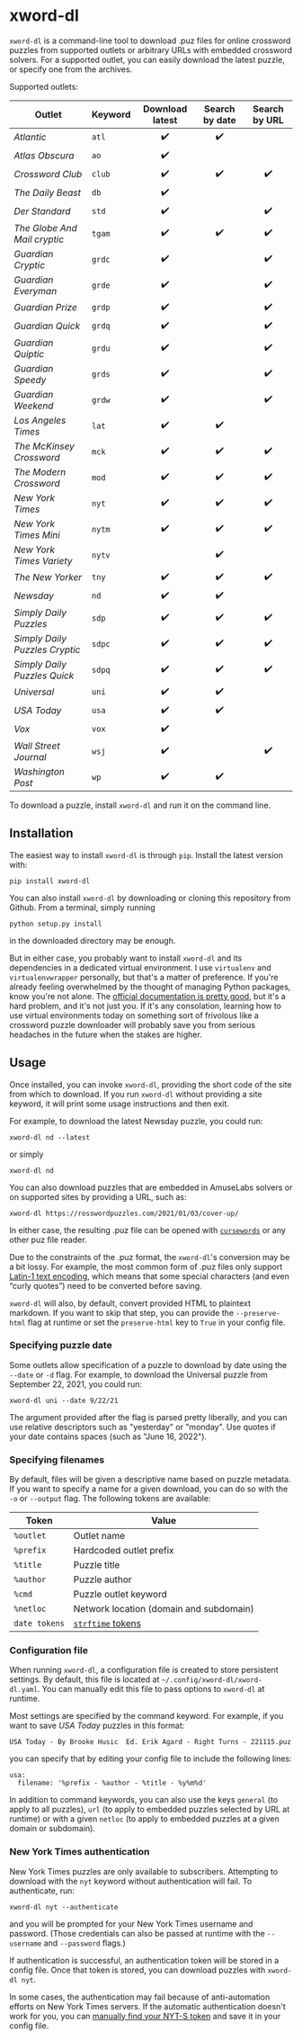 # xword-dl

`xword-dl` is a command-line tool to download .puz files for online crossword puzzles from supported outlets or arbitrary URLs with embedded crossword solvers. For a supported outlet, you can easily download the latest puzzle, or specify one from the archives.

Supported outlets:

|Outlet|Keyword|Download latest|Search by date|Search by URL|
|------|-------|:-------------:|:------------:|:-----------:|
|*Atlantic*|`atl`|✔️|✔️||
|*Atlas Obscura*|`ao`|✔️|||
|*Crossword Club*|`club`|✔️|✔️|✔️|
|*The Daily Beast*|`db`|✔️|||
|*Der Standard*|`std`|✔️||✔️|
|*The Globe And Mail cryptic*|`tgam`|✔️|✔️|✔️|
|*Guardian Cryptic*|`grdc`|✔️||✔️|
|*Guardian Everyman*|`grde`|✔️||✔️|
|*Guardian Prize*|`grdp`|✔️||✔️|
|*Guardian Quick*|`grdq`|✔️||✔️|
|*Guardian Quiptic*|`grdu`|✔️||✔️|
|*Guardian Speedy*|`grds`|✔️||✔️|
|*Guardian Weekend*|`grdw`|✔️||✔️|
|*Los Angeles Times*|`lat`|✔️|✔️||
|*The McKinsey Crossword*|`mck`|✔️|✔️|✔️|
|*The Modern Crossword*|`mod`|✔️|✔️|✔️|
|*New York Times*|`nyt`|✔️|✔️|✔️|
|*New York Times Mini*|`nytm`|✔️|✔️|✔️|
|*New York Times Variety*|`nytv`||✔️||
|*The New Yorker*|`tny`|✔️|✔️|✔️|
|*Newsday*|`nd`|✔️|✔️||
|*Simply Daily Puzzles*|`sdp`|✔️|✔️|✔️|
|*Simply Daily Puzzles Cryptic*|`sdpc`|✔️|✔️|✔️|
|*Simply Daily Puzzles Quick*|`sdpq`|✔️|✔️|✔️|
|*Universal*|`uni`|✔️|✔️||
|*USA Today*|`usa`|✔️|✔️||
|*Vox*|`vox`|✔️|||
|*Wall Street Journal*|`wsj`|✔️||✔️|
|*Washington Post*|`wp`|✔️|✔️||

To download a puzzle, install `xword-dl` and run it on the command line.

## Installation

The easiest way to install `xword-dl` is through `pip`. Install the latest version with:

```
pip install xword-dl
```

You can also install `xword-dl` by downloading or cloning this repository from Github. From a terminal, simply running

```
python setup.py install
```

in the downloaded directory may be enough.

But in either case, you probably want to install `xword-dl` and its dependencies in a dedicated virtual environment. I use `virtualenv` and `virtualenvwrapper` personally, but that's a matter of preference. If you're already feeling overwhelmed by the thought of managing Python packages, know you're not alone. The [official documentation is pretty good](https://packaging.python.org/tutorials/installing-packages/), but it's a hard problem, and it's not just you. If it's any consolation, learning how to use virtual environments today on something sort of frivolous like a crossword puzzle downloader will probably save you from serious headaches in the future when the stakes are higher.

## Usage

Once installed, you can invoke `xword-dl`, providing the short code of the site from which to download. If you run `xword-dl` without providing a site keyword, it will print some usage instructions and then exit.

For example, to download the latest Newsday puzzle, you could run:

```
xword-dl nd --latest
```

or simply

```
xword-dl nd
```

You can also download puzzles that are embedded in AmuseLabs solvers or on supported sites by providing a URL, such as:

```
xword-dl https://rosswordpuzzles.com/2021/01/03/cover-up/
```

In either case, the resulting .puz file can be opened with [`cursewords`](https://github.com/thisisparker/cursewords) or any other puz file reader.

Due to the constraints of the .puz format, the `xword-dl`'s conversion may be a bit lossy. For example, the most common form of .puz files only support [Latin-1 text encoding](https://en.wikipedia.org/wiki/ISO/IEC_8859-1), which means that some special characters (and even “curly quotes”) need to be converted before saving.

`xword-dl` will also, by default, convert provided HTML to plaintext markdown. If you want to skip that step, you can provide the `--preserve-html` flag at runtime or set the `preserve-html` key to `True` in your config file. 

### Specifying puzzle date

Some outlets allow specification of a puzzle to download by date using the `--date` or `-d` flag. For example, to download the Universal puzzle from September 22, 2021, you could run:

```
xword-dl uni --date 9/22/21
```

The argument provided after the flag is parsed pretty liberally, and you can use relative descriptors such as "yesterday" or  "monday". Use quotes if your date contains spaces (such as "June 16, 2022").

### Specifying filenames

By default, files will be given a descriptive name based on puzzle metadata. If you want to specify a name for a given download, you can do so with the `-o` or `--output` flag. The following tokens are available:

|Token    |Value|
|---------|-----|
|`%outlet`|Outlet name|
|`%prefix`|Hardcoded outlet prefix|
|`%title` |Puzzle title|
|`%author`|Puzzle author|
|`%cmd`   |Puzzle outlet keyword|
|`%netloc`|Network location (domain and subdomain)|
|`date tokens`|[`strftime` tokens](https://strftime.org/)|

### Configuration file

When running `xword-dl`, a configuration file is created to store persistent settings. By default, this file is located at `~/.config/xword-dl/xword-dl.yaml`. You can manually edit this file to pass options to `xword-dl` at runtime.

Most settings are specified by the command keyword. For example, if you want to save *USA Today* puzzles in this format:

```
USA Today - By Brooke Husic  Ed. Erik Agard - Right Turns - 221115.puz
```

you can specify that by editing your config file to include the following lines:

```
usa:
  filename: '%prefix - %author - %title - %y%m%d'
```

In addition to command keywords, you can also use the keys `general` (to apply to all puzzles), `url` (to apply to embedded puzzles selected by URL at runtime) or with a given `netloc` (to apply to embedded puzzles at a given domain or subdomain).

### New York Times authentication

New York Times puzzles are only available to subscribers. Attempting to download with the `nyt` keyword without authentication will fail. To authenticate, run:

```
xword-dl nyt --authenticate
```

and you will be prompted for your New York Times username and password. (Those credentials can also be passed at runtime with the `--username` and `--password` flags.)

If authentication is successful, an authentication token will be stored in a config file. Once that token is stored, you can download puzzles with `xword-dl nyt`.

In some cases, the authentication may fail because of anti-automation efforts on New York Times servers. If the automatic authentication doesn't work for you, you can [manually find your NYT-S token](https://xwstats.com/link) and save it in your config file.
